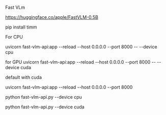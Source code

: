 Fast VLm

https://huggingface.co/apple/FastVLM-0.5B

pip install timm


For CPU

uvicorn fast-vlm-api:app --reload --host 0.0.0.0 --port 8000 -- --device cpu

for GPU
uvicorn fast-vlm-api:app --reload --host 0.0.0.0 --port 8000 -- --device cuda

default with cuda 

uvicorn fast-vlm-api:app --reload --host 0.0.0.0 --port 8000

python fast-vlm-api.py --device cpu

python fast-vlm-api.py --device cuda
